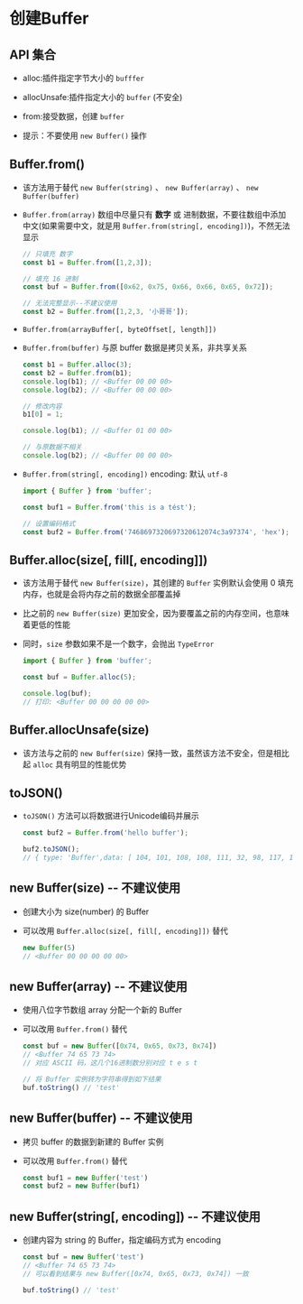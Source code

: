 # 创建Buffer

## API 集合

+ alloc:插件指定字节大小的 `bufffer`

+ allocUnsafe:插件指定大小的 `buffer` (不安全)

+ from:接受数据，创建 `buffer`

+ 提示：不要使用 `new Buffer()` 操作

## Buffer.from()

+ 该方法用于替代 `new Buffer(string)` 、 `new Buffer(array)` 、 `new Buffer(buffer)`

+ `Buffer.from(array)` 数组中尽量只有 **数字** 或 进制数据，不要往数组中添加中文(如果需要中文，就是用 `Buffer.from(string[, encoding])`)，不然无法显示

    ```js
    // 只填充 数字
    const b1 = Buffer.from([1,2,3]);

    // 填充 16 进制
    const buf = Buffer.from([0x62, 0x75, 0x66, 0x66, 0x65, 0x72]);

    // 无法完整显示--不建议使用
    const b2 = Buffer.from([1,2,3, '小哥哥']);
    ```

+ `Buffer.from(arrayBuffer[, byteOffset[, length]])`

+ `Buffer.from(buffer)` 与原 buffer 数据是拷贝关系，非共享关系

    ```js
    const b1 = Buffer.alloc(3);
    const b2 = Buffer.from(b1);
    console.log(b1); // <Buffer 00 00 00>
    console.log(b2); // <Buffer 00 00 00>

    // 修改内容
    b1[0] = 1;

    console.log(b1); // <Buffer 01 00 00>

    // 与原数据不相关
    console.log(b2); // <Buffer 00 00 00>
    ```

+ `Buffer.from(string[, encoding])` encoding: 默认 `utf-8`

    ```js
    import { Buffer } from 'buffer';

    const buf1 = Buffer.from('this is a tést');

    // 设置编码格式
    const buf2 = Buffer.from('7468697320697320612074c3a97374', 'hex');
    ```

## Buffer.alloc(size\[, fill\[, encoding]])

+ 该方法用于替代 `new Buffer(size)`，其创建的 `Buffer` 实例默认会使用 0 填充内存，也就是会将内存之前的数据全部覆盖掉

+ 比之前的 `new Buffer(size)` 更加安全，因为要覆盖之前的内存空间，也意味着更低的性能

+ 同时，`size` 参数如果不是一个数字，会抛出 `TypeError`

    ```js
    import { Buffer } from 'buffer';

    const buf = Buffer.alloc(5);

    console.log(buf);
    // 打印: <Buffer 00 00 00 00 00>
    ```

## Buffer.allocUnsafe(size)

+ 该方法与之前的 `new Buffer(size)` 保持一致，虽然该方法不安全，但是相比起 `alloc` 具有明显的性能优势

## toJSON()

+ `toJSON()` 方法可以将数据进行Unicode编码并展示

    ```js
    const buf2 = Buffer.from('hello buffer');

    buf2.toJSON();
    // { type: 'Buffer',data: [ 104, 101, 108, 108, 111, 32, 98, 117, 102, 102, 101, 114 ] }
    ```

## new Buffer(size) -- 不建议使用

+ 创建大小为 size(number) 的 Buffer

+ 可以改用 `Buffer.alloc(size[, fill[, encoding]])` 替代

    ```js
    new Buffer(5)
    // <Buffer 00 00 00 00 00>
    ```

## new Buffer(array) -- 不建议使用

+ 使用八位字节数组 array 分配一个新的 Buffer

+ 可以改用 `Buffer.from()` 替代

    ```js
    const buf = new Buffer([0x74, 0x65, 0x73, 0x74])
    // <Buffer 74 65 73 74>
    // 对应 ASCII 码，这几个16进制数分别对应 t e s t

    // 将 Buffer 实例转为字符串得到如下结果
    buf.toString() // 'test'
    ```

## new Buffer(buffer) -- 不建议使用

+ 拷贝 buffer 的数据到新建的 Buffer 实例

+ 可以改用 `Buffer.from()` 替代

    ```js
    const buf1 = new Buffer('test')
    const buf2 = new Buffer(buf1)
    ```

## new Buffer(string\[, encoding]) -- 不建议使用

+ 创建内容为 string 的 Buffer，指定编码方式为 encoding

    ```js
    const buf = new Buffer('test')
    // <Buffer 74 65 73 74>
    // 可以看到结果与 new Buffer([0x74, 0x65, 0x73, 0x74]) 一致

    buf.toString() // 'test'
    ```
